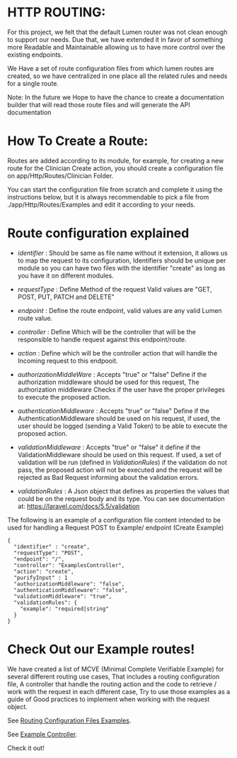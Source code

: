 # HTTP ROUTING:

For this project, we felt that the default
Lumen router was not clean enough to support our
needs. Due that, we have extended it in favor
of something more Readable and Maintainable allowing
us to have more control over the existing endpoints.

We Have a set of route configuration files from which lumen routes
are created, so we have centralized in one place all the related
rules and needs for a single route.

Note: In the future we Hope to have the chance to 
create a documentation builder that will read those
route files and will generate the API
documentation  

# How To Create a Route:  

Routes are added according to its module,
for example, for creating a new route for the 
Clinician Create action, you should create a 
configuration file on app/Http/Routes/Clinician
Folder.

You can start the configuration file from scratch and complete it 
using the instructions below, but it is always recommendable
to pick a file from  ./app/Http/Routes/Examples
and edit it according to your needs.

# Route configuration explained
    
* *identifier* : Should be same as file name without it extension, it allows us to
    map the request to its configuration, Identifiers should be unique per module
    so you can have two files with the identifier "create" as long as you have it 
    on different modules.
    
* *requestType* : Define  Method of the request Valid values are "GET, POST, 
    PUT, PATCH and DELETE"
    
* *endpoint* : Define the route endpoint, valid values are any valid Lumen route value.

* *controller* : Define Which will be the controller that will be the responsible to handle request against this endpoint/route. 

* *action* : Define which will be the controller action that will handle the Incoming request to this endpooit. 

* *authorizationMiddleWare* : Accepts "true" or "false" Define if the authorization middleware should be used for this request,
The authorization middleware Checks if the user have the proper privileges to execute the proposed action.

* *authenticationMiddleware* : Accepts "true" or "false" Define if the AuthenticationMiddleware should be used on his request, if used, 
the user should be logged (sending a Valid Token) to be able to execute the proposed action.

* *validationMiddleware* : Accepts "true" or "false" it define if the ValidationMiddleware should be used on this request.
If used, a set of validation will be run (defined in *ValidationRules*) if the validation do not pass, the proposed action will 
not be executed and the request will be rejected as Bad Request informing about the validation errors.

* *validationRules* : A Json object that defines as properties the values that could be on the request body and its type.
You can see documentation at: https://laravel.com/docs/5.5/validation
       
The following is an example of a configuration file content intended to be used for handling a Request POST to Example/ endpoint (Create Example)
    
    {
      "identifier" : "create",
      "requestType": "POST",
      "endpoint": "/",
      "controller": "ExamplesController",
      "action": "create",
      "purifyInput" : 1
      "authorizationMiddleware": "false",
      "authenticationMiddleware": "false",
      "validationMiddleware": "true",
      "validationRules": {
        "example": "required|string"
      }
    } 
# Check Out our Example routes!

We have created a list of MCVE 
(Minimal Complete Verifiable Example) 
for several different routing use cases, 
That includes a routing configuration file,
A controller that handle the routing action
and the code to retrieve / work with the request
in each different case, Try to use those examples as a guide of Good practices to implement when working with the request object.

See [Routing Configuration Files Examples](./app/Http/Routes/Examples).

See [Example Controller](./app/Http/Controllers/ExamplesController.php).

Check it out!